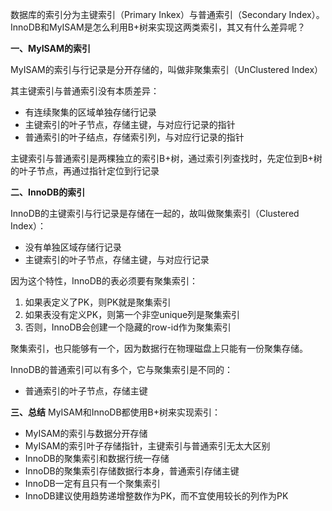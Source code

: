 数据库的索引分为主键索引（Primary Inkex）与普通索引（Secondary Index）。InnoDB和MyISAM是怎么利用B+树来实现这两类索引，其又有什么差异呢？

**一、MyISAM的索引**

MyISAM的索引与行记录是分开存储的，叫做非聚集索引（UnClustered Index）

其主键索引与普通索引没有本质差异：

* 有连续聚集的区域单独存储行记录
* 主键索引的叶子节点，存储主键，与对应行记录的指针
* 普通索引的叶子结点，存储索引列，与对应行记录的指针

主键索引与普通索引是两棵独立的索引B+树，通过索引列查找时，先定位到B+树的叶子节点，再通过指针定位到行记录

**二、InnoDB的索引**

InnoDB的主键索引与行记录是存储在一起的，故叫做聚集索引（Clustered Index）：
* 没有单独区域存储行记录
* 主键索引的叶子节点，存储主键，与对应行记录

因为这个特性，InnoDB的表必须要有聚集索引：
1. 如果表定义了PK，则PK就是聚集索引
2. 如果表没有定义PK，则第一个非空unique列是聚集索引
3. 否则，InnoDB会创建一个隐藏的row-id作为聚集索引

聚集索引，也只能够有一个，因为数据行在物理磁盘上只能有一份聚集存储。

InnoDB的普通索引可以有多个，它与聚集索引是不同的：
* 普通索引的叶子节点，存储主键

**三、总结**
MyISAM和InnoDB都使用B+树来实现索引：
* MyISAM的索引与数据分开存储
* MyISAM的索引叶子存储指针，主键索引与普通索引无太大区别
* InnoDB的聚集索引和数据行统一存储
* InnoDB的聚集索引存储数据行本身，普通索引存储主键
* InnoDB一定有且只有一个聚集索引
* InnoDB建议使用趋势递增整数作为PK，而不宜使用较长的列作为PK
